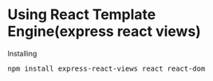 # Using React Template Engine(express react views)

Installing
<pre>npm install express-react-views react react-dom</pre>
